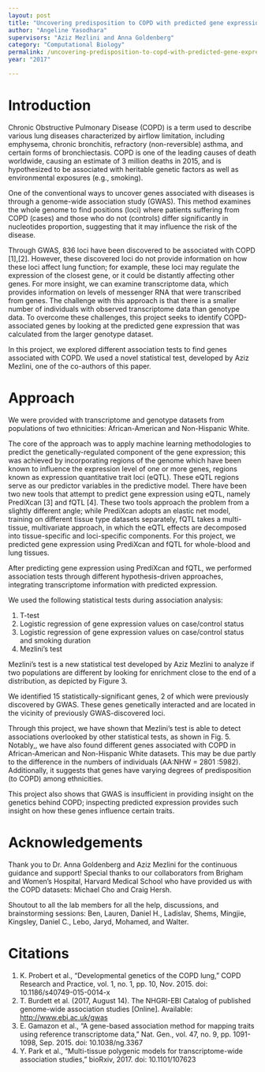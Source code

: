 ```yaml
---
layout: post
title: "Uncovering predisposition to COPD with predicted gene expression"
author: "Angeline Yasodhara"
supervisors: "Aziz Mezlini and Anna Goldenberg"
category: "Computational Biology"
permalink: /uncovering-predisposition-to-copd-with-predicted-gene-expression
year: "2017"

---
```


Introduction
===

Chronic Obstructive Pulmonary Disease (COPD) is a term used to describe various lung diseases characterized by airflow limitation, including emphysema, chronic bronchitis, refractory (non-reversible) asthma, and certain forms of bronchiectasis. COPD is one of the leading causes of death worldwide, causing an estimate of 3 million deaths in 2015, and is hypothesized to be associated with heritable genetic factors as well as environmental exposures (e.g., smoking).

One of the conventional ways to uncover genes associated with diseases is through a genome-wide association study (GWAS). This method examines the whole genome to find positions (loci) where patients suffering from COPD (cases) and those who do not (controls) differ significantly in nucleotides proportion, suggesting that it may influence the risk of the disease.

Through GWAS, 836 loci have been discovered to be associated with COPD [1],[2]. However, these discovered loci do not provide information on how these loci affect lung function; for example, these loci may regulate the expression of the closest gene, or it could be distantly affecting other genes. For more insight, we can examine transcriptome data, which provides information on levels of messenger RNA that were transcribed from genes. The challenge with this approach is that there is a smaller number of individuals with observed transcriptome data than genotype data. To overcome these challenges, this project seeks to identify COPD-associated genes by looking at the predicted gene expression that was calculated from the larger genotype dataset. 

In this project, we explored different association tests to find genes associated with COPD. We used a novel statistical test, developed by Aziz Mezlini, one of the co-authors of this paper.

Approach
===

We were provided with transcriptome and genotype datasets from populations of two ethnicities: African-American and Non-Hispanic White.

<!-- 
<p style="text-align: center;">
	<img align="middle" style="margin:50" src="{{ site.baseurl }}/assets/2017/PATH-TO-ASSET"/>
</p>

<p style="text-align:center;font-size:0.95rem"><b>Figure 1:</b>SUBTEXT</p> -->

The core of the approach was to apply machine learning methodologies to predict the genetically-regulated component of the gene expression; this was achieved by incorporating regions of the genome which have been known to influence the expression level of one or more genes, regions known as expression quantitative trait loci (eQTL). These eQTL regions serve as our predictor variables in the predictive model. There have been two new tools that attempt to predict gene expression using eQTL, namely PrediXcan [3] and fQTL [4]. These two tools approach the problem from a slightly different angle; while PrediXcan adopts an elastic net model, training on different tissue type datasets separately, fQTL takes a multi-tissue, multivariate approach, in which the eQTL effects are decomposed into tissue-specific and loci-specific components. For this project, we predicted gene expression using PrediXcan and fQTL for whole-blood and lung tissues.

<!-- 
<p style="text-align: center;">
	<img align="middle" style="margin:50" src="{{ site.baseurl }}/assets/2017/PATH-TO-ASSET"/>
</p>

<p style="text-align:center;font-size:0.95rem"><b>Figure 2:</b>SUBTEXT</p> -->

After predicting gene expression using PrediXcan and fQTL, we performed association tests through different hypothesis-driven approaches, integrating transcriptome information with predicted expression.

We used the following statistical tests during association analysis:
1.  T-test
2. Logistic regression of gene expression values on case/control status
3. Logistic regression of gene expression values on case/control status and smoking duration
4. Mezlini’s test

Mezlini’s test is a new statistical test developed by Aziz Mezlini to analyze if two populations are different by looking for enrichment close to the end of a distribution, as depicted by Figure 3.


<!-- <p style="text-align: center;">
	<img align="middle" style="margin:50" src="{{ site.baseurl }}/assets/2017/PATH-TO-ASSET"/>
</p>

<p style="text-align:center;font-size:0.95rem"><b>Figure 3:</b>SUBTEXT</p> -->

We identified 15 statistically-significant genes, 2 of which were previously discovered by GWAS. These genes genetically interacted and are located in the vicinity of previously GWAS-discovered loci.



<!-- <p style="text-align: center;">
	<img align="middle" style="margin:50" src="{{ site.baseurl }}/assets/2017/PATH-TO-ASSET"/>
</p>

<p style="text-align:center;font-size:0.95rem"><b>Figure 4:</b>SUBTEXT</p> -->


<!-- <p style="text-align: center;">
	<img align="middle" style="margin:50" src="{{ site.baseurl }}/assets/2017/PATH-TO-ASSET"/>
</p>

<!-- <p style="text-align: center;">
	<img align="middle" style="margin:50" src="{{ site.baseurl }}/assets/2017/PATH-TO-ASSET"/>
</p>

<p style="text-align:center;font-size:0.95rem"><b>Figure 5:</b>SUBTEXT</p> -->

Through this project, we have shown that Mezlini’s test is able to detect associations overlooked by other statistical tests, as shown in Fig. 5. Notably,, we have also found different genes associated with COPD in African-American and Non-Hispanic White datasets. This may be due partly to the difference in the numbers of individuals (AA:NHW = 2801 :5982). Additionally, it suggests that genes have varying degrees of predisposition (to COPD) among ethnicities.

This project also shows that GWAS is insufficient in providing insight on the genetics behind COPD; inspecting predicted expression provides such insight on how these genes influence certain traits. 

Acknowledgements
===
Thank you to Dr. Anna Goldenberg and Aziz Mezlini for the continuous guidance and support! Special thanks to our collaborators from Brigham and Women’s Hospital, Harvard Medical School who have provided us with the COPD datasets: Michael Cho and Craig Hersh.

Shoutout to all the lab members for all the help, discussions, and brainstorming sessions: Ben, Lauren, Daniel H., Ladislav, Shems, Mingjie, Kingsley, Daniel C., Lebo, Jaryd, Mohamed, and Walter.

Citations
===

1. K. Probert et al., “Developmental genetics of the COPD lung,” COPD Research and Practice, vol. 1, no. 1, pp. 10, Nov. 2015. doi: 10.1186/s40749-015-0014-x
2. T. Burdett et al. (2017, August 14). The NHGRI-EBI Catalog of published genome-wide association studies [Online]. Available: http://www.ebi.ac.uk/gwas
3. E. Gamazon et al.,  “A gene-based association method for mapping traits using reference transcriptome data,” Nat. Gen., vol. 47, no. 9, pp. 1091-1098, Sep. 2015. doi: 10.1038/ng.3367 
4. Y. Park et al., “Multi-tissue polygenic models for transcriptome-wide association studies,” bioRxiv, 2017. doi: 10.1101/107623
